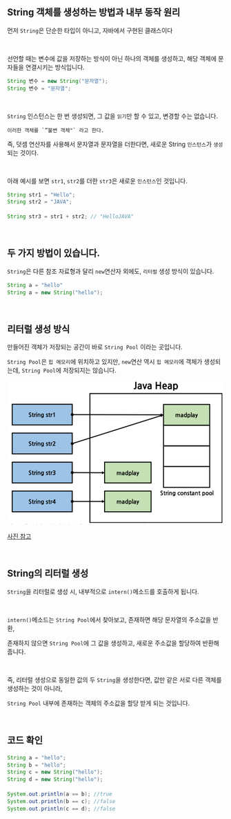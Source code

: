 ## String 객체를 생성하는 방법과 내부 동작 원리




먼저 `String`은 단순한 타입이 아니고, 자바에서 구현된 클래스이다

<br/>

선언할 때는 변수에 값을 저장하는 방식이 아닌 하나의 객체를 생성하고, 해당 객체에 문자들을 연결시키는 방식입니다.

```java
String 변수 = new String("문자열");
String 변수 = "문자열";
```

<br/>

`String` 인스턴스는 한 번 생성되면, 그 값을 `읽기`만 할 수 있고, 변경할 수는 없습니다. 

```
이러한 객체를 `”불변 객체"` 라고 한다.
```

즉, 덧셈 연산자를 사용해서 문자열과 문자열을 더한다면, 새로운 String `인스턴스`가 `생성`되는 것이다.

<br/>

아래 예시를 보면 `str1`, `str2`를 더한 `str3`은 새로운 `인스턴스`인 것입니다.

```java
String str1 = "Hello";
String str2 = "JAVA";

String str3 = str1 + str2; // "HelloJAVA"
```

<br/>


## 두 가지 방법이 있습니다.

`String`은 다른 참조 자료형과 달리 `new`연산자 외에도, `리터럴` 생성 방식이 있습니다.

```java
String a = "hello"
String a = new String("hello");
```

<br/>

## 리터럴 생성 방식

만들어진 객체가 저장되는 공간이 바로 `String Pool` 이라는 곳입니다.

`String Pool`은 `힙 메모리`에 위치하고 있지만, `new`연산 역시 `힙 메모리`에 객체가 생성되는데, `String Pool`에 저장되지는 않습니다.

![이미지](/programming/img/입문392.PNG)


[사진 참고](https://madplay.github.io/post/java-string-literal-vs-string-object)



<br/>

## String의 리터럴 생성

`String`을 리터럴로 생성 시, 내부적으로 `intern()`메소드를 호출하게 됩니다.

<br/>

`intern()`메소드는 `String Pool`에서 찾아보고, 존재하면 해당 문자열의 주소값을 반환, 

존재하지 않으면 `String Pool`에 그 값을 생성하고, 새로운 주소값을 할당하여 반환해줍니다.

<br/>

즉, 리터럴 생성으로 동일한 값의 두 `String`을 생성한다면, 값만 같은 서로 다른 객체를 생성하는 것이 아니라, 

`String Pool` 내부에 존재하는 객체의 주소값을 할당 받게 되는 것입니다.

<br/>

## 코드 확인

```java
String a = "hello";
String b = "hello";
String c = new String("hello");
String d = new String("hello");

System.out.println(a == b); //true
System.out.println(b == c); //false
System.out.println(c == d); //false
```
